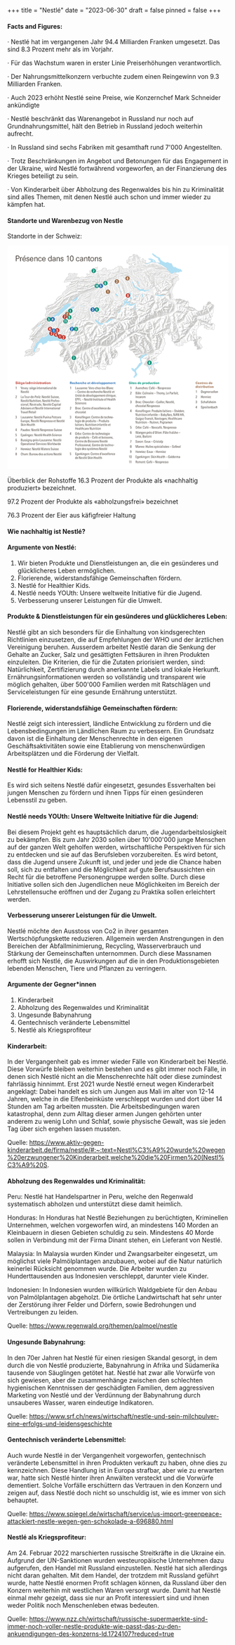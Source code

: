 +++
title = "Nestlé"
date = "2023-06-30"
draft = false
pinned = false
+++
#### **Facts and Figures:**

· Nestlé hat im vergangenen Jahr 94.4 Milliarden Franken umgesetzt. Das sind 8.3 Prozent mehr als im Vorjahr.

· Für das Wachstum waren in erster Linie Preiserhöhungen verantwortlich.

· Der Nahrungsmittelkonzern verbuchte zudem einen Reingewinn von 9.3 Milliarden Franken.

· Auch 2023 erhöht Nestlé seine Preise, wie Konzernchef Mark Schneider ankündigte

· Nestlé beschränkt das Warenangebot in Russland nur noch auf Grundnahrungsmittel, hält den Betrieb in Russland jedoch weiterhin aufrecht.

· In Russland sind sechs Fabriken mit gesamthaft rund 7'000 Angestellten.

· Trotz Beschränkungen im Angebot und Betonungen für das Engagement in der Ukraine, wird Nestlé fortwährend vorgeworfen, an der Finanzierung des Krieges beteiligt zu sein.

· Von Kinderarbeit über Abholzung des Regenwaldes bis hin zu Kriminalität sind alles Themen, mit denen Nestlé auch schon und immer wieder zu kämpfen hat.

#### **Standorte und Warenbezug von Nestle**

Standorte in der Schweiz:

![](microsoftteams-image-1-.png)

Überblick der Rohstoffe 16.3 Prozent der Produkte als «nachhaltig produziert» bezeichnet.

97.2 Prozent der Produkte als «abholzungsfrei» bezeichnet

76.3 Prozent der Eier aus käfigfreier Haltung

#### **Wie nachhaltig ist Nestlé?**

#### **Argumente von Nestlé:**

1. Wir bieten Produkte und Dienstleistungen an, die ein gesünderes und glücklicheres Leben ermöglichen.
2. Florierende, widerstandsfähige Gemeinschaften fördern.
3. Nestlé for Healthier Kids.
4. Nestlé needs YOUth: Unsere weltweite Initiative für die Jugend.
5. Verbesserung unserer Leistungen für die Umwelt.

#### **Produkte & Dienstleistungen für ein gesünderes und glücklicheres Leben:**

Nestlé gibt an sich besonders für die Einhaltung von kindsgerechten Richtlinien einzusetzen, die auf Empfehlungen der WHO und der ärztlichen Vereinigung beruhen. Ausserdem arbeitet Nestlé daran die Senkung der Gehalte an Zucker, Salz und gesättigten Fettsäuren in ihren Produkten einzuleiten. Die Kriterien, die für die Zutaten priorisiert werden, sind: Natürlichkeit, Zertifizierung durch anerkannte Labels und lokale Herkunft. Ernährungsinformationen werden so vollständig und transparent wie möglich gehalten, über 500'000 Familien werden mit Ratschlägen und Serviceleistungen für eine gesunde Ernährung unterstützt.

#### **Florierende, widerstandsfähige Gemeinschaften fördern:**

Nestlé zeigt sich interessiert, ländliche Entwicklung zu fördern und die Lebensbedingungen im Ländlichen Raum zu verbessern. Ein Grundsatz davon ist die Einhaltung der Menschenrechte in den eigenen Geschäftsaktivitäten sowie eine Etablierung von menschenwürdigen Arbeitsplätzen und die Förderung der Vielfalt.

#### **Nestlé for Healthier Kids:**

Es wird sich seitens Nestlé dafür eingesetzt, gesundes Essverhalten bei jungen Menschen zu fördern und ihnen Tipps für einen gesünderen Lebensstil zu geben.

#### **Nestlé needs YOUth: Unsere Weltweite Initiative für die Jugend:**

Bei diesem Projekt geht es hauptsächlich darum, die Jugendarbeitslosigkeit zu bekämpfen. Bis zum Jahr 2030 sollen über 10'000'000 junge Menschen auf der ganzen Welt geholfen werden, wirtschaftliche Perspektiven für sich zu entdecken und sie auf das Berufsleben vorzubereiten. Es wird betont, dass die Jugend unsere Zukunft ist, und jeder und jede die Chance haben soll, sich zu entfalten und die Möglichkeit auf gute Berufsaussichten ein Recht für die betroffene Personengruppe werden sollte. Durch diese Initiative sollen sich den Jugendlichen neue Möglichkeiten im Bereich der Lehrstellensuche eröffnen und der Zugang zu Praktika sollen erleichtert werden.

#### **Verbesserung unserer Leistungen für die Umwelt.**

Nestlé möchte den Ausstoss von Co2 in ihrer gesamten Wertschöpfungskette reduzieren. Allgemein werden Anstrengungen in den Bereichen der Abfallminimierung, Recycling, Wasserverbrauch und Stärkung der Gemeinschaften unternommen. Durch diese Massnamen erhofft sich Nestlé, die Auswirkungen auf die in den Produktionsgebieten lebenden Menschen, Tiere und Pflanzen zu verringern.

#### **Argumente der Gegner*innen**

1. Kinderarbeit
2. Abholzung des Regenwaldes und Kriminalität
3. Ungesunde Babynahrung
4. Gentechnisch veränderte Lebensmittel
5. Nestlé als Kriegsprofiteur

#### **Kinderarbeit:**

In der Vergangenheit gab es immer wieder Fälle von Kinderarbeit bei Nestlé. Diese Vorwürfe bleiben weiterhin bestehen und es gibt immer noch Fälle, in denen sich Nestlé nicht an die Menschenrechte hält oder diese zumindest fahrlässig hinnimmt. Erst 2021 wurde Nestlé erneut wegen Kinderarbeit angeklagt: Dabei handelt es sich um Jungen aus Mali im alter von 12-14 Jahren, welche in die Elfenbeinküste verschleppt wurden und dort über 14 Stunden am Tag arbeiten mussten. Die Arbeitsbedingungen waren katastrophal, denn zum Alltag dieser armen Jungen gehörten unter anderem zu wenig Lohn und Schlaf, sowie physische Gewalt, was sie jeden Tag über sich ergehen lassen mussten. 

Quelle: https://www.aktiv-gegen-kinderarbeit.de/firma/nestle/#:~:text=Nestl%C3%A9%20wurde%20wegen%20erzwungener%20Kinderarbeit,welche%20die%20Firmen%20(Nestl%C3%A9%20S.

#### **Abholzung des Regenwaldes und Kriminalität:**

Peru: Nestlé hat Handelspartner in Peru, welche den Regenwald systematisch abholzen und unterstützt diese damit heimlich.

Honduras: In Honduras hat Nestlé Beziehungen zu berüchtigten, Kriminellen Unternehmen, welchen vorgeworfen wird, an mindestens 140 Morden an Kleinbauern in diesen Gebieten schuldig zu sein. Mindestens 40 Morde sollen in Verbindung mit der Firma Dinant stehen, ein Lieferant von Nestlé.

Malaysia: In Malaysia wurden Kinder und Zwangsarbeiter eingesetzt, um möglichst viele Palmölplantagen anzubauen, wobei auf die Natur natürlich keinerlei Rücksicht genommen wurde. Die Arbeiter wurden zu Hunderttausenden aus Indonesien verschleppt, darunter viele Kinder.

Indonesien: In Indonesien wurden willkürlich Waldgebiete für den Anbau von Palmölplantagen abgeholzt. Die örtliche Landwirtschaft hat sehr unter der Zerstörung ihrer Felder und Dörfern, sowie Bedrohungen und Vertreibungen zu leiden.

Quelle: https://www.regenwald.org/themen/palmoel/nestle

#### **Ungesunde Babynahrung:**

In den 70er Jahren hat Nestlé für einen riesigen Skandal gesorgt, in dem durch die von Nestlé produzierte, Babynahrung in Afrika und Südamerika tausende von Säuglingen getötet hat. Nestlé hat zwar alle Vorwürfe von sich gewiesen, aber die zusammenhänge zwischen den schlechten hygienischen Kenntnissen der geschädigten Familien, dem aggressiven Marketing von Nestlé und der Verdünnung der Babynahrung durch unsauberes Wasser, waren eindeutige Indikatoren. 

Quelle: https://www.srf.ch/news/wirtschaft/nestle-und-sein-milchpulver-eine-erfolgs-und-leidensgeschichte

#### **Gentechnisch veränderte Lebensmittel:**

Auch wurde Nestlé in der Vergangenheit vorgeworfen, gentechnisch veränderte Lebensmittel in ihren Produkten verkauft zu haben, ohne dies zu kennzeichnen. Diese Handlung ist in Europa strafbar, aber wie zu erwarten war, hatte sich Nestlé hinter ihren Anwälten versteckt und die Vorwürfe dementiert. Solche Vorfälle erschüttern das Vertrauen in den Konzern und zeigen auf, dass Nestlé doch nicht so unschuldig ist, wie es immer von sich behauptet. 

Quelle: https://www.spiegel.de/wirtschaft/service/us-import-greenpeace-attackiert-nestle-wegen-gen-schokolade-a-696880.html

#### **Nestlé als Kriegsprofiteur:**

Am 24. Februar 2022 marschierten russische Streitkräfte in die Ukraine ein. Aufgrund der UN-Sanktionen wurden westeuropäische Unternehmen dazu aufgerufen, den Handel mit Russland einzustellen. Nestlé hat sich allerdings nicht daran gehalten. Mit dem Handel, der trotzdem mit Russland geführt wurde, hatte Nestlé enormen Profit schlagen können, da Russland über den Konzern weiterhin mit westlichen Waren versorgt wurde. Damit hat Nestlé einmal mehr gezeigt, dass sie nur an Profit interessiert sind und ihnen weder Politik noch Menschenleben etwas bedeuten. 

Quelle: https://www.nzz.ch/wirtschaft/russische-supermaerkte-sind-immer-noch-voller-nestle-produkte-wie-passt-das-zu-den-ankuendigungen-des-konzerns-ld.1724107?reduced=true